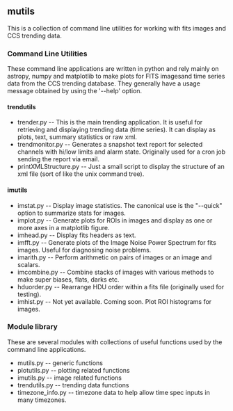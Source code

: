 ## mutils

This is a collection of command line utilities for working with fits images and CCS trending data.

### Command Line Utilities

These command line applications are written in python and rely mainly on astropy, numpy and matplotlib to make plots for FITS imagesand time series data from the CCS trending database.  They generally have a usage message obtained by using the '--help' option.

#### trendutils

* trender.py -- This is the main trending application.  It is useful for retrieving and displaying trending data (time series).  It can display as plots, text, summary statistics or raw xml.
* trendmonitor.py -- Generates a snapshot text report for selected channels with hi/low limits and alarm state.  Originally used for a cron job sending the report via email.
* printXMLStructure.py -- Just a small script to display the structure of an xml file (sort of like the unix command tree).

#### imutils

* imstat.py -- Display image statistics.  The canonical use is the "--quick" option to summarize stats for images.
* implot.py -- Generate plots for ROIs in images and display as one or more axes in a matplotlib figure.
* imhead.py -- Display fits headers as text.
* imfft.py -- Generate plots of the Image Noise Power Spectrum for fits images.  Useful for diagnosing noise problems.
* imarith.py -- Perform arithmetic on pairs of images or an image and scalars.
* imcombine.py -- Combine stacks of images with various methods to make super biases, flats, darks etc.
* hduorder.py -- Rearrange HDU order within a fits file (originally used for testing).
* imhist.py -- Not yet available.  Coming soon.  Plot ROI histograms for images.

### Module library

These are several modules with collections of useful functions used by the command line applications.

* mutils.py -- generic functions
* plotutils.py -- plotting related functions
* imutils.py -- image related functions
* trendutils.py -- trending data functions
* timezone_info.py -- timezone data to help allow time spec inputs in many timezones.
